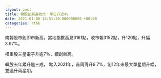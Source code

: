 ```yaml
---
layout: post
title: 韓股創新高收市　單日升近4%
date: 2021-01-08 14:51:20.000000000 +08:00
categories: rthk
---
```


南韓股市創即市新高，當地指數高見3161點，收市報3152點，升120點，升幅3.97%。

權重股三星電子升逾7%，續創新高。

韓股去年累升逾三成， 踏入2021年，首周再升9.7%，創12年來最大單星期升幅，並連升兩星期。
